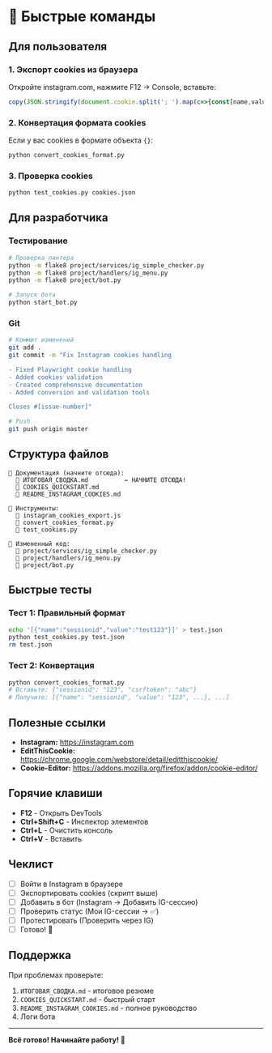 # 🚀 Быстрые команды

## Для пользователя

### 1. Экспорт cookies из браузера

Откройте instagram.com, нажмите F12 → Console, вставьте:

```javascript
copy(JSON.stringify(document.cookie.split('; ').map(c=>{const[name,value]=c.split('=');return{name,value:decodeURIComponent(value),domain:'.instagram.com',path:'/'}}),null,2))
```

### 2. Конвертация формата cookies

Если у вас cookies в формате объекта `{}`:

```bash
python convert_cookies_format.py
```

### 3. Проверка cookies

```bash
python test_cookies.py cookies.json
```

## Для разработчика

### Тестирование

```bash
# Проверка линтера
python -m flake8 project/services/ig_simple_checker.py
python -m flake8 project/handlers/ig_menu.py
python -m flake8 project/bot.py

# Запуск бота
python start_bot.py
```

### Git

```bash
# Коммит изменений
git add .
git commit -m "Fix Instagram cookies handling

- Fixed Playwright cookie handling
- Added cookies validation
- Created comprehensive documentation
- Added conversion and validation tools

Closes #[issue-number]"

# Push
git push origin master
```

## Структура файлов

```
📁 Документация (начните отсюда):
  📄 ИТОГОВАЯ_СВОДКА.md          ← НАЧНИТЕ ОТСЮДА!
  📄 COOKIES_QUICKSTART.md
  📄 README_INSTAGRAM_COOKIES.md

📁 Инструменты:
  📄 instagram_cookies_export.js
  🐍 convert_cookies_format.py
  🐍 test_cookies.py

📁 Измененный код:
  🐍 project/services/ig_simple_checker.py
  🐍 project/handlers/ig_menu.py
  🐍 project/bot.py
```

## Быстрые тесты

### Тест 1: Правильный формат
```bash
echo '[{"name":"sessionid","value":"test123"}]' > test.json
python test_cookies.py test.json
rm test.json
```

### Тест 2: Конвертация
```python
python convert_cookies_format.py
# Вставьте: {"sessionid": "123", "csrftoken": "abc"}
# Получите: [{"name": "sessionid", "value": "123", ...}, ...]
```

## Полезные ссылки

- **Instagram:** https://instagram.com
- **EditThisCookie:** https://chrome.google.com/webstore/detail/editthiscookie/
- **Cookie-Editor:** https://addons.mozilla.org/firefox/addon/cookie-editor/

## Горячие клавиши

- **F12** - Открыть DevTools
- **Ctrl+Shift+C** - Инспектор элементов
- **Ctrl+L** - Очистить консоль
- **Ctrl+V** - Вставить

## Чеклист

- [ ] Войти в Instagram в браузере
- [ ] Экспортировать cookies (скрипт выше)
- [ ] Добавить в бот (Instagram → Добавить IG-сессию)
- [ ] Проверить статус (Мои IG-сессии → ✅)
- [ ] Протестировать (Проверить через IG)
- [ ] Готово! 🎉

## Поддержка

При проблемах проверьте:
1. `ИТОГОВАЯ_СВОДКА.md` - итоговое резюме
2. `COOKIES_QUICKSTART.md` - быстрый старт
3. `README_INSTAGRAM_COOKIES.md` - полное руководство
4. Логи бота

---

**Всё готово! Начинайте работу! 🚀**

